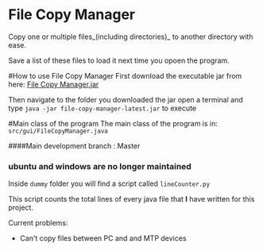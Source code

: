 # File Copy Manager
Copy one or multiple files_(including directories)_ to another directory with ease.

Save a list of these files to load it next time you opoen the program.


#How to use File Copy Manager
First download the executable jar from here:
[File Copy Manager.jar](https://github.com/kounelios13/File-Copy-Manager/releases/download/v1.6.5.1/file-copy-manager-latest.jar)

Then navigate to the folder you downloaded the jar open a terminal and type ```java -jar file-copy-manager-latest.jar``` to execute

#Main class of the program
The main class of the program is in: ```src/gui/FileCopyManager.java```


####Main development branch : Master

### ubuntu and windows are no longer maintained

Inside <code>dummy</code> folder you will find a script called <code>lineCounter.py</code>

This script counts the total lines of every java file that <strong>I</strong> have written for this project.

Current problems:

* Can't copy files between PC and and MTP devices
